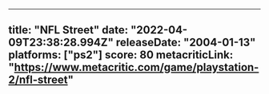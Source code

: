 
---
title: "NFL Street"
date: "2022-04-09T23:38:28.994Z"
releaseDate: "2004-01-13"
platforms: ["ps2"]
score: 80
metacriticLink: "https://www.metacritic.com/game/playstation-2/nfl-street"
---
